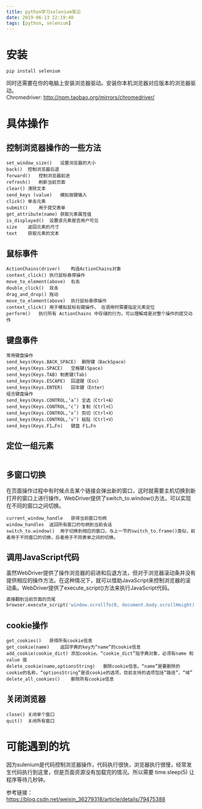 ```yaml
---
title: python学习selenium笔记
date: 2019-06-13 22:19:40
tags: [python, selenium]
---
```


# 安装
```
pip install selenium
```

同时还需要在你的电脑上安装浏览器驱动。安装你本机浏览器对应版本的浏览器驱动。<br>
Chromedriver: http://npm.taobao.org/mirrors/chromedriver/ <br>



# 具体操作
## 控制浏览器操作的一些方法
```
set_window_size()	设置浏览器的大小
back()	控制浏览器后退
forward()	控制浏览器前进
refresh()	刷新当前页面
clear()	清除文本
send_keys (value)	模拟按键输入
click()	单击元素
submit()	用于提交表单
get_attribute(name)	获取元素属性值
is_displayed()	设置该元素是否用户可见
size	返回元素的尺寸
text	获取元素的文本
```
## 鼠标事件
```
ActionChains(driver)	构造ActionChains对象
context_click()	执行鼠标悬停操作
move_to_element(above)	右击
double_click()	双击
drag_and_drop()	拖动
move_to_element(above)	执行鼠标悬停操作
context_click()	用于模拟鼠标右键操作， 在调用时需要指定元素定位
perform()	执行所有 ActionChains 中存储的行为，可以理解成是对整个操作的提交动作
```
## 键盘事件
```
常用键盘操作
send_keys(Keys.BACK_SPACE)	删除键（BackSpace）
send_keys(Keys.SPACE)	空格键(Space)
send_keys(Keys.TAB)	制表键(Tab)
send_keys(Keys.ESCAPE)	回退键（Esc）
send_keys(Keys.ENTER)	回车键（Enter）
组合键盘操作
send_keys(Keys.CONTROL,‘a’)	全选（Ctrl+A）
send_keys(Keys.CONTROL,‘c’)	复制（Ctrl+C）
send_keys(Keys.CONTROL,‘x’)	剪切（Ctrl+X）
send_keys(Keys.CONTROL,‘v’)	粘贴（Ctrl+V）
send_keys(Keys.F1…Fn)	键盘 F1…Fn

```

## 定位一组元素
```

```

## 多窗口切换
在页面操作过程中有时候点击某个链接会弹出新的窗口，这时就需要主机切换到新打开的窗口上进行操作。WebDriver提供了switch_to.window()方法，可以实现在不同的窗口之间切换。
```
current_window_handle	获得当前窗口句柄
window_handles	返回所有窗口的句柄到当前会话
switch_to.window()	用于切换到相应的窗口，与上一节的switch_to.frame()类似，前者用于不同窗口的切换，后者用于不同表单之间的切换。

```

## 调用JavaScript代码
虽然WebDriver提供了操作浏览器的前进和后退方法，但对于浏览器滚动条并没有提供相应的操作方法。在这种情况下，就可以借助JavaScript来控制浏览器的滚动条。WebDriver提供了execute_script()方法来执行JavaScript代码。
``` python 
直接翻到当前页面的页尾
browser.execute_script('window.scrollTo(0, document.body.scrollHeight)')
```

## cookie操作
```
get_cookies()	获得所有cookie信息
get_cookie(name)	返回字典的key为“name”的cookie信息
add_cookie(cookie_dict)	添加cookie。“cookie_dict”指字典对象，必须有name 和value 值
delete_cookie(name,optionsString)	删除cookie信息。“name”是要删除的cookie的名称，“optionsString”是该cookie的选项，目前支持的选项包括“路径”，“域”
delete_all_cookies()	删除所有cookie信息

```

## 关闭浏览器
```
close()	关闭单个窗口
quit()	关闭所有窗口

```

# 可能遇到的坑
因为sulenium是代码控制浏览器操作，代码执行很快，浏览器执行很慢，经常发生代码执行到这里，但是页面资源没有加载完的情况。所以需要 time.sleep(5) 让程序等待几秒钟。

参考链接：<br>
https://blog.csdn.net/weixin_36279318/article/details/79475388 